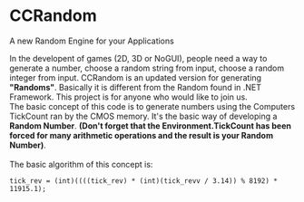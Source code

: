 # CCRandom
A new Random Engine for your Applications

In the developent of games (2D, 3D or NoGUI), people need a way to generate a number, choose a random string from input, choose a random integer from input. CCRandom is an updated version for generating <b>"Randoms"</b>. Basically it is different from the Random found in .NET Framework. This project is for anyone who would like to join us.<br>
The basic concept of this code is to generate numbers using the Computers TickCount ran by the CMOS memory. It's the basic way of developing a <b>Random Number</b>. <b>(Don't forget that the Environment.TickCount has been forced for many arithmetic operations and the result is your Random Number)</b>. <br><br>
The basic algorithm of this concept is:
``` 
tick_rev = (int)((((tick_rev) * (int)(tick_revv / 3.14)) % 8192) * 11915.1);
```
